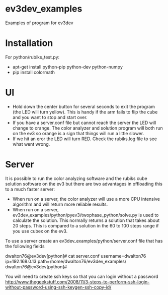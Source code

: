 ev3dev_examples
===============

Examples of program for ev3dev

Installation
===============
For python/rubiks_test.py:
- apt-get install python-pip python-dev python-numpy
- pip install colormath


UI
==
- Hold down the center button for several seconds to exit the program (the LED
  will turn yellow). This is handy if the arm fails to flip the cube and you
  want to stop and start over.
- If you have a server.conf file but cannot reach the server the LED will change
  to orange. The color analyzer and solution program will both run on the ev3
  so orange is a sign that things will run a little slower.
- If we hit an eror the LED will turn RED. Check the rubiks.log file to see what
  went wrong.

Server
======
It is possible to run the color analyzing software and the rubiks cube solution
software on the ev3 but there are two advantages in offloading this to a much
faster server:

- When run on a server, the color analyzer will use a more CPU intensive algorithm
  and will return more reliable results.
- When run on a server, ev3dev_examples/python/pyev3/twophase_python/solve.py is used to
  calculate the solution.  This normally returns a solution that takes about 20 steps.
  This is compared to a solution in the 60 to 100 steps range if you use cubex on the ev3.

To use a server create an ev3dev_examples/python/server.conf file that has the following fields

dwalton76@ev3dev[python]# cat server.conf
username=dwalton76
ip=192.168.0.13
path=/home/dwalton76/ev3dev_examples/
dwalton76@ev3dev[python]#

You will need to create ssh keys so that you can login without a password
http://www.thegeekstuff.com/2008/11/3-steps-to-perform-ssh-login-without-password-using-ssh-keygen-ssh-copy-id/
